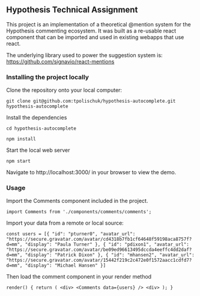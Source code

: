 
## Hypothesis Technical Assignment

This project is an implementation of a theoretical @mention system for the
Hypothesis commenting ecosystem. It was built as a re-usable react component
that can be imported and used in existing webapps that use react.

The underlying library used to power the suggestion system is: https://github.com/signavio/react-mentions

### Installing the project locally

Clone the repository onto your local computer:

`git clone git@github.com:tpolischuk/hypothesis-autocomplete.git hypothesis-autocomplete`

Install the dependencies

`cd hypothesis-autocomplete`

`npm install`

Start the local web server

`npm start`

Navigate to http://localhost:3000/ in your browser to view the demo.

### Usage

Import the Comments component included in the project.

`import Comments from './components/comments/comments';`

Import your data from a remote or local source:

`const users = [{
    "id": "pturner0",
    "avatar_url": "https://secure.gravatar.com/avatar/cd4318b7fb1cf64648f59198aca8757f?d=mm",
    "display": "Paula Turner"
  },
  {
    "id": "pdixon1",
    "avatar_url": "https://secure.gravatar.com/avatar/be09ed96613495dccda4eeffc4dd2daf?d=mm",
    "display": "Patrick Dixon"
  },
  {
    "id": "mhansen2",
    "avatar_url": "https://secure.gravatar.com/avatar/15442f219c2c472e0f1572aacc1cdfd7?d=mm",
    "display": "Michael Hansen"
  }]`

  Then load the comment component in your render method

  `render() {
    return (
      <div>
        <Comments data={users} />
      <div>
    );
  }`
